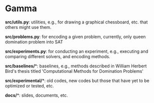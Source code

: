 # Gamma


**src/utils.py**: utilities, e.g., for drawing a graphical chessboard, etc. that others might use them.

**src/problems.py**: for encoding a given problem, currently, only queen domination problem into SAT

**src/experiments.py**: for conducting an experiment, e.g., executing and comparing different solvers, and encoding methods.

**src/baselines/***: baselines, e.g., methods described in William Herbert Bird's thesis titled 'Computational Methods for Domination Problems'

**src/experimental/***: old codes, new codes but those that have yet to be optimized or tested, etc.

**docs/***: slides, documents, etc.

